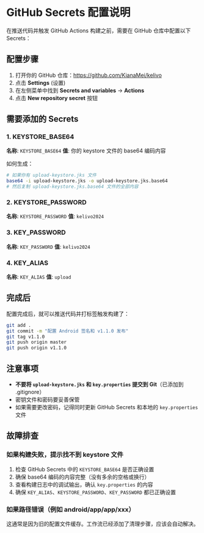 # GitHub Secrets 配置说明

在推送代码并触发 GitHub Actions 构建之前，需要在 GitHub 仓库中配置以下 Secrets：

## 配置步骤

1. 打开你的 GitHub 仓库：https://github.com/KianaMei/kelivo
2. 点击 **Settings** (设置)
3. 在左侧菜单中找到 **Secrets and variables** → **Actions**
4. 点击 **New repository secret** 按钮

## 需要添加的 Secrets

### 1. KEYSTORE_BASE64
**名称**: `KEYSTORE_BASE64`
**值**: 你的 keystore 文件的 base64 编码内容

如何生成：
```bash
# 如果你有 upload-keystore.jks 文件
base64 -i upload-keystore.jks -o upload-keystore.jks.base64
# 然后复制 upload-keystore.jks.base64 文件的全部内容
```

### 2. KEYSTORE_PASSWORD
**名称**: `KEYSTORE_PASSWORD`
**值**: `kelivo2024`

### 3. KEY_PASSWORD
**名称**: `KEY_PASSWORD`
**值**: `kelivo2024`

### 4. KEY_ALIAS
**名称**: `KEY_ALIAS`
**值**: `upload`

## 完成后

配置完成后，就可以推送代码并打标签触发构建了：

```bash
git add .
git commit -m "配置 Android 签名和 v1.1.0 发布"
git tag v1.1.0
git push origin master
git push origin v1.1.0
```

## 注意事项

- **不要将 `upload-keystore.jks` 和 `key.properties` 提交到 Git**（已添加到 .gitignore）
- 密钥文件和密码要妥善保管
- 如果需要更改密码，记得同时更新 GitHub Secrets 和本地的 `key.properties` 文件

## 故障排查

### 如果构建失败，提示找不到 keystore 文件

1. 检查 GitHub Secrets 中的 `KEYSTORE_BASE64` 是否正确设置
2. 确保 base64 编码的内容完整（没有多余的空格或换行）
3. 查看构建日志中的调试输出，确认 `key.properties` 的内容
4. 确保 `KEY_ALIAS`、`KEYSTORE_PASSWORD`、`KEY_PASSWORD` 都已正确设置

### 如果路径错误（例如 android/app/app/xxx）

这通常是因为旧的配置文件缓存。工作流已经添加了清理步骤，应该会自动解决。


